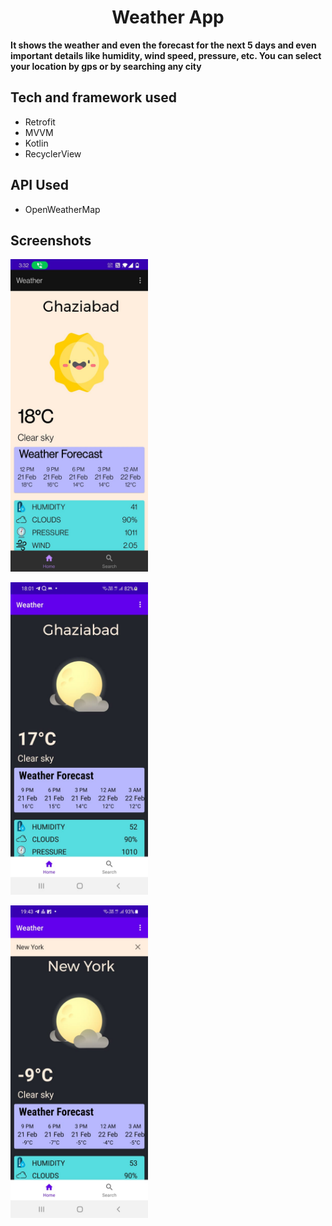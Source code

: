 <h1 align="center">Weather App</h1>
<p><b>It shows the weather and even the forecast for the next 5 days and even important details like humidity, wind speed, pressure, etc. You can select your location by gps or by searching any city 
 <br/></b></p>
 
## Tech and framework used

* Retrofit
* MVVM
* Kotlin
* RecyclerView

## API Used

* OpenWeatherMap

## Screenshots

<p float="left">
<img src="screenshots/Day.jpeg" width="220" height="500"/>
 </p>
 <p float="left">
 <img src="screenshots/Night.jpeg" width="220" height="500"/>
  </p>
  <p float="left">
  <img src="screenshots/Search.jpeg" width="220" height="500"/>
   </p>